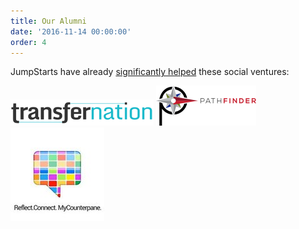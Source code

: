 ```yaml
---
title: Our Alumni
date: '2016-11-14 00:00:00'
order: 4
---
```

JumpStarts have already <u>significantly helped</u> these social ventures:

<div class="mt4" fl>

<img src="/uploads/transfernation-logo-3.png">  

<img src="/uploads/pathfinder-logo.png">  

<img src="/uploads/mcp-logo-4.jpg">

</div>
